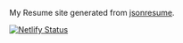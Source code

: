 My Resume site generated from [jsonresume](https://jsonresume.org/).

[![Netlify Status](https://api.netlify.com/api/v1/badges/42d71234-32e2-4ec9-aaef-dba95b33697a/deploy-status)](https://app.netlify.com/sites/ctg-resume-example/deploys)